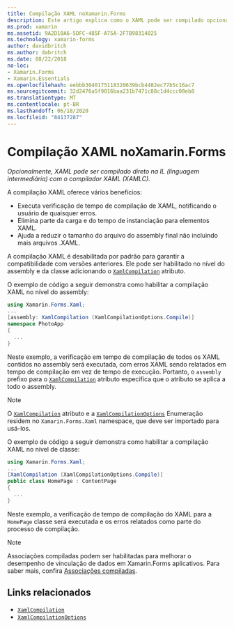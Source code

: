 ```yaml
---
title: Compilação XAML noXamarin.Forms
description: Este artigo explica como o XAML pode ser compilado opcionalmente diretamente na IL (linguagem intermediária) com o Xamarin.Forms compilador XAML (XAMLC).
ms.prod: xamarin
ms.assetid: 9A2D10A6-5DFC-485F-A75A-2F7B98314025
ms.technology: xamarin-forms
author: davidbritch
ms.author: dabritch
ms.date: 08/22/2018
no-loc:
- Xamarin.Forms
- Xamarin.Essentials
ms.openlocfilehash: eebbb3040175118320639bcb4482ec77b5c16ac7
ms.sourcegitcommit: 32d2476a5f9016baa231b7471c88c1d4ccc08eb8
ms.translationtype: MT
ms.contentlocale: pt-BR
ms.lasthandoff: 06/18/2020
ms.locfileid: "84137287"
---
```

# <a name="xaml-compilation-in-xamarinforms"></a>Compilação XAML noXamarin.Forms

_Opcionalmente, XAML pode ser compilado direto na IL (linguagem intermediária) com o compilador XAML (XAMLC)._

A compilação XAML oferece vários benefícios:

- Executa verificação de tempo de compilação de XAML, notificando o usuário de quaisquer erros.
- Elimina parte da carga e do tempo de instanciação para elementos XAML.
- Ajuda a reduzir o tamanho do arquivo do assembly final não incluindo mais arquivos .XAML.

A compilação XAML é desabilitada por padrão para garantir a compatibilidade com versões anteriores. Ele pode ser habilitado no nível do assembly e da classe adicionando o [`XamlCompilation`](xref:Xamarin.Forms.Xaml.XamlCompilationAttribute) atributo.

O exemplo de código a seguir demonstra como habilitar a compilação XAML no nível do assembly:

```csharp
using Xamarin.Forms.Xaml;
...
[assembly: XamlCompilation (XamlCompilationOptions.Compile)]
namespace PhotoApp
{
  ...
}
```

Neste exemplo, a verificação em tempo de compilação de todos os XAML contidos no assembly será executada, com erros XAML sendo relatados em tempo de compilação em vez de tempo de execução. Portanto, o `assembly` prefixo para o [`XamlCompilation`](xref:Xamarin.Forms.Xaml.XamlCompilationAttribute) atributo especifica que o atributo se aplica a todo o assembly.

> [!NOTE]
> O [`XamlCompilation`](xref:Xamarin.Forms.Xaml.XamlCompilationAttribute) atributo e a [`XamlCompilationOptions`](xref:Xamarin.Forms.Xaml.XamlCompilationOptions) Enumeração residem no `Xamarin.Forms.Xaml` namespace, que deve ser importado para usá-los.

O exemplo de código a seguir demonstra como habilitar a compilação XAML no nível de classe:

```csharp
using Xamarin.Forms.Xaml;
...
[XamlCompilation (XamlCompilationOptions.Compile)]
public class HomePage : ContentPage
{
  ...
}
```

Neste exemplo, a verificação de tempo de compilação do XAML para a `HomePage` classe será executada e os erros relatados como parte do processo de compilação.

> [!NOTE]
> Associações compiladas podem ser habilitadas para melhorar o desempenho de vinculação de dados em Xamarin.Forms aplicativos. Para saber mais, confira [Associações compiladas](~/xamarin-forms/app-fundamentals/data-binding/compiled-bindings.md).

## <a name="related-links"></a>Links relacionados

- [`XamlCompilation`](xref:Xamarin.Forms.Xaml.XamlCompilationAttribute)
- [`XamlCompilationOptions`](xref:Xamarin.Forms.Xaml.XamlCompilationOptions)
